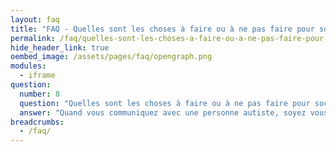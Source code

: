 ```yaml
---
layout: faq
title: "FAQ - Quelles sont les choses à faire ou à ne pas faire pour socialiser avec une personne autiste ?"
permalink: /faq/quelles-sont-les-choses-a-faire-ou-a-ne-pas-faire-pour-socialiser-avec-une-personne-autiste
hide_header_link: true
oembed_image: /assets/pages/faq/opengraph.png
modules:
  - iframe
question: 
  number: 8
  question: "Quelles sont les choses à faire ou à ne pas faire pour socialiser avec une personne autiste ?"
  answer: "Quand vous communiquez avec une personne autiste, soyez vous-même. Rappelez-vous qu'elle est avant tout une personne, et aime communiquer et avoir des choses à dire. Faites attention aux difficultés de communication que la personne peut avoir. Soyez patient et compréhensif. La personne peut avoir besoin de temps pour communiquer, prenez le temps d'écouter ce qu'elle a à dire. Ne vous énervez pas si la personne vous demande de donner plus de précisions sur ce que vous voulez dire. Gardez à l'esprit que la compréhension du langage verbal et non verbal peut être difficile pour les personnes avec autisme. Ne vous offensez pas de la façon dont la personne communique avec vous. La personne peut sembler rude, froide, mais ne vous bloquez pas par son style de communication. Ce n'est pas grave si la personne ne vous regarde pas dans les yeux pendant toute la conversation. Il y a d'autres aspects de la communication qui sont plus importants que de regarder dans les yeux. Quand nous parlons, nous avons tendance à toucher le bras de la personne ou son dos. Faites attention, chez les personnes autistes, cela peut générer de l'anxiété. De même, le bruit peut être un problème. Essayez de ne pas crier. Garder à l'esprit que la personne peut être anxieuse lorsqu'elle vous parle. Beaucoup de personnes avec autisme ont déjà été rejetées. La personne peut donc ne pas se sentir en confiance. Rassurer la personne en vous montrant attentif et en écoutant avec intérêt ce qu'elle dit. Essayez de trouver le sens de l'humour de la personne. C'est un mythe que de croire que les personnes autistes n'en n'ont pas. Essayez de trouver celui de la personne avant d'utiliser le vôtre. La règle d'or - Toujours réfléchir à deux fois avant de parler - et toujours vérifier que la personne a compris ce que vous avez dit. "
breadcrumbs:
  - /faq/
---
```



